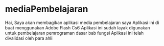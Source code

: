 # mediaPembelajaran
Hai, Saya akan membagikan aplikasi media pembelajaran saya
Aplikasi ini di buat menggunakan Adobe Flash Cs6
Aplikasi ini sudah layak digunakan untuk pembelajaran pemrograman dasar bab fungsi
Aplikasi ini telah divalidasi oleh para ahli
